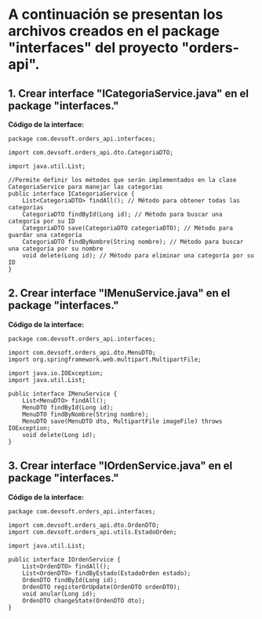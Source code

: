 # A continuación se presentan los archivos creados en el package "interfaces" del proyecto "orders-api".

## 1. Crear interface "ICategoriaService.java" en el package "interfaces."

**Código de la interface:**

```
package com.devsoft.orders_api.interfaces;

import com.devsoft.orders_api.dto.CategoriaDTO;

import java.util.List;

//Permite definir los métodos que serán implementados en la clase CategoriaService para manejar las categorías
public interface ICategoriaService {
    List<CategoriaDTO> findAll(); // Método para obtener todas las categorías
    CategoriaDTO findById(Long id); // Método para buscar una categoría por su ID
    CategoriaDTO save(CategoriaDTO categoriaDTO); // Método para guardar una categoría
    CategoriaDTO findByNombre(String nombre); // Método para buscar una categoría por su nombre
    void delete(Long id); // Método para eliminar una categoría por su ID
}
```

## 2. Crear interface "IMenuService.java" en el package "interfaces."

**Código de la interface:**

```
package com.devsoft.orders_api.interfaces;

import com.devsoft.orders_api.dto.MenuDTO;
import org.springframework.web.multipart.MultipartFile;

import java.io.IOException;
import java.util.List;

public interface IMenuService {
    List<MenuDTO> findAll();
    MenuDTO findById(Long id);
    MenuDTO findByNombre(String nombre);
    MenuDTO save(MenuDTO dto, MultipartFile imageFile) throws IOException;
    void delete(Long id);
}
```

## 3. Crear interface "IOrdenService.java" en el package "interfaces."

**Código de la interface:**

```
package com.devsoft.orders_api.interfaces;

import com.devsoft.orders_api.dto.OrdenDTO;
import com.devsoft.orders_api.utils.EstadoOrden;

import java.util.List;

public interface IOrdenService {
    List<OrdenDTO> findAll();
    List<OrdenDTO> findByEstado(EstadoOrden estado);
    OrdenDTO findById(Long id);
    OrdenDTO registerOrUpdate(OrdenDTO ordenDTO);
    void anular(Long id);
    OrdenDTO changeState(OrdenDTO dto);
}
```
